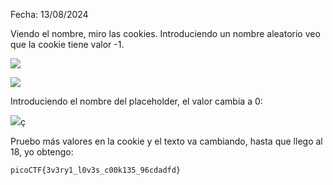 Fecha: 13/08/2024

Viendo el nombre, miro las cookies. Introduciendo un nombre aleatorio veo que la cookie tiene valor -1.

![](Imágenes/Pasted%20image%2020240813195912.png)

![](Imágenes/Pasted%20image%2020240813195852.png)

Introduciendo el nombre del placeholder, el valor cambia a 0:

![](Imágenes/Pasted%20image%2020240813200146.png)ç

Pruebo más valores en la cookie y el texto va cambiando, hasta que llego al 18, yo obtengo: 

`picoCTF{3v3ry1_l0v3s_c00k135_96cdadfd}`
